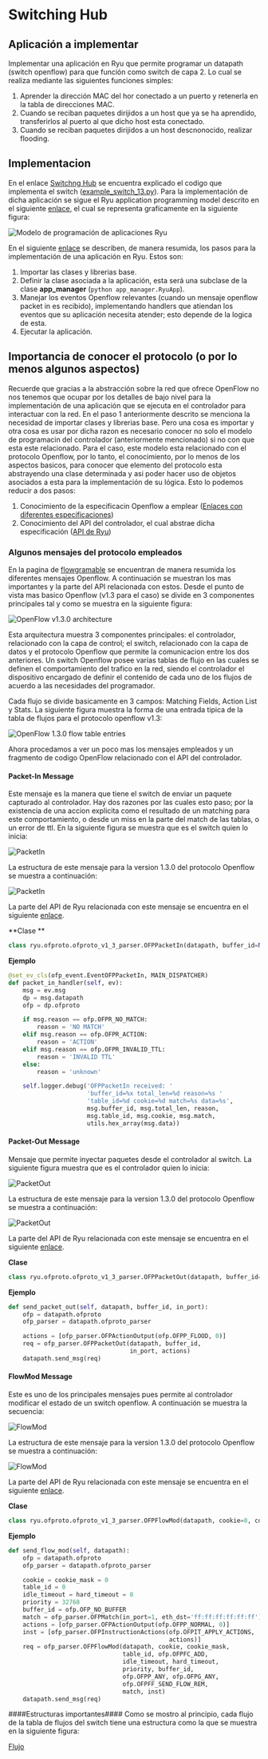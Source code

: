 # Switching Hub

## Aplicación a implementar ##

Implementar una aplicación en Ryu que permite programar un datapath (switch openflow) para que función como switch de capa 2.
Lo cual se realiza mediante las siguientes funciones simples:
1. Aprender la dirección MAC del hor conectado a un puerto y retenerla en la tabla de direcciones MAC.
2. Cuando se reciban paquetes dirijidos a un host que ya se ha aprendido, transferirlos al puerto al que dicho host esta conectado.
3. Cuando se reciban paquetes dirijidos a un host descnonocido, realizar flooding.

##  Implementacion ##

En el enlace [Switchng Hub](https://osrg.github.io/ryu-book/en/html/switching_hub.html) se encuentra explicado el codigo que implementa el
switch ([example_switch_13.py](./example_switch_13.py)). Para la implementacíón de dicha aplicación se sigue el Ryu application programming model
descrito en el siguiente [enlace](https://ryu.readthedocs.io/en/latest/ryu_app_api.html#ryu-application-programming-model), el cual se representa
graficamente en la siguiente figura:

![Modelo de programación de aplicaciones Ryu](https://osrg.github.io/ryu-book/en/html/_images/fig1.png)

En el siguiente [enlace](https://github.com/knetsolutions/learn-sdn-with-ryu/blob/master/ryu_part2.md) se describen, de manera resumida, los pasos para 
la implementación de una aplicación en Ryu. Estos son:
1. Importar las clases y librerias base.
2. Definir la clase asociada a la aplicación, esta será una subclase de la clase **app_manager** (```python app_manager.RyuApp```).
3. Manejar los eventos Openflow relevantes (cuando un mensaje openflow packet in es recibido), implementando handlers que atiendan los eventos que su aplicación necesita atender; esto
depende de la logica de esta.
4. Ejecutar la aplicación.

## Importancia de conocer el protocolo (o por lo menos algunos aspectos) ##

Recuerde que gracias a la abstracción sobre la red que ofrece OpenFlow no nos tenemos que ocupar por los detalles de
bajo nivel para la implementación de una aplicación que se ejecuta en el controlador para interactuar con la red. En el paso 1 anteriormente descrito se menciona la necesidad de importar clases y librerias base. Pero una cosa es importar y otra cosa es usar por dicha razon es necesario conocer no solo el modelo de programacin del controlador (anteriormente mencionado) si no con que esta este relacionado. Para el caso, este modelo esta relacionado con el protocolo Openflow, por lo tanto, el conocimiento, por lo menos de los aspectos basicos, para conocer que elemento del protocolo esta abstrayendo una clase determinada y asi poder hacer uso de objetos asociados a esta para la implementación de su lógica. Esto lo podemos reducir a dos pasos:
1. Conocimiento de la especificacin Openflow a emplear ([Enlaces con diferentes especificaciones](https://www.opennetworking.org/software-defined-standards/specifications/))
2. Conocimiento del API del controlador, el cual abstrae dicha especificación ([API de Ryu](https://ryu.readthedocs.io/en/latest/index.html))

### Algunos mensajes del protocolo empleados ###
En la pagina de [flowgramable](http://flowgrammable.org/sdn/openflow/message-layer/) se encuentran de manera resumida los diferentes mensajes Openflow. A continuación se muestran los mas importantes y la parte del API relacionada con estos. Desde el punto de vista mas basico Openflow (v1.3 para el caso) se divide en 3 componentes principales tal y como se muestra en la siguiente figura:

![OpenFlow v1.3.0 architecture](http://docs.ruckuswireless.com/fastiron/08.0.61/fastiron-08061-sdnguide/GUID-913C049F-EC28-4C54-B736-6A59100DC932-output_low.png)

Esta arquitectura muestra 3 componentes principales: el controlador, relacionado con la capa de control; el switch, relacionado con la capa de datos y el protocolo Openflow que permite la comunicacion entre los dos anteriores. Un switch Openflow posee varias tablas de flujo en las cuales se definen el comportamiento del trafico en la red, siendo el controlador el dispositivo encargado de definir el contenido de cada uno de los flujos de acuerdo a las necesidades del programador.

Cada flujo se divide basicamente en 3 campos: Matching Fields, Action List y Stats. La siguiente figura muestra la forma de una entrada tipica de la tabla de flujos para el protocolo openflow v1.3:

![OpenFlow 1.3.0 flow table entries](http://docs.ruckuswireless.com/fastiron/08.0.61/fastiron-08061-sdnguide/GUID-4B59E1AC-6945-4297-A4F5-4E2D45EB85EA-output_low.png)

Ahora procedamos a ver un poco mas los mensajes empleados y un fragmento de codigo OpenFlow relacionado con el API del controlador.

#### Packet-In Message ####

Este mensaje es la manera que tiene el switch de enviar un paquete capturado al controlador. Hay dos razones por las cuales esto paso; por la existencia de una accion explicita como el resultado de un matching para este comportamiento, o desde un miss en la parte del match de las tablas, o un error de ttl. En la siguiente figura se muestra que es el switch quien lo inicia:

![PacketIn](http://flowgrammable.org/static/media/uploads/msgs/packet_in_sequence.png)

La estructura de este mensaje para la version 1.3.0 del protocolo Openflow se muestra a continuación:

![PacketIn](http://flowgrammable.org/static/media/uploads/msgs/packet_in_1_3.png)

La parte del API de Ryu relacionada con este mensaje se encuentra en el siguiente [enlace](https://ryu.readthedocs.io/en/latest/ofproto_v1_0_ref.html#packet-in-message). 

**Clase **

```python 
class ryu.ofproto.ofproto_v1_3_parser.OFPPacketIn(datapath, buffer_id=None, total_len=None, reason=None, table_id=None, cookie=None, match=None, data=None)
```

**Ejemplo**

```python 
@set_ev_cls(ofp_event.EventOFPPacketIn, MAIN_DISPATCHER)
def packet_in_handler(self, ev):
    msg = ev.msg
    dp = msg.datapath
    ofp = dp.ofproto

    if msg.reason == ofp.OFPR_NO_MATCH:
        reason = 'NO MATCH'
    elif msg.reason == ofp.OFPR_ACTION:
        reason = 'ACTION'
    elif msg.reason == ofp.OFPR_INVALID_TTL:
        reason = 'INVALID TTL'
    else:
        reason = 'unknown'

    self.logger.debug('OFPPacketIn received: '
                      'buffer_id=%x total_len=%d reason=%s '
                      'table_id=%d cookie=%d match=%s data=%s',
                      msg.buffer_id, msg.total_len, reason,
                      msg.table_id, msg.cookie, msg.match,
                      utils.hex_array(msg.data))
```

#### Packet-Out Message ####
Mensaje que permite inyectar paquetes desde el controlador al switch. La siguiente figura muestra que es el controlador quien lo inicia:

![PacketOut](http://flowgrammable.org/static/media/uploads/msgs/packet_out.png)

La estructura de este mensaje para la version 1.3.0 del protocolo Openflow se muestra a continuación:

![PacketOut](http://flowgrammable.org/static/media/uploads/msg_structure/packet_out_1_1.png)

La parte del API de Ryu relacionada con este mensaje se encuentra en el siguiente [enlace](https://ryu.readthedocs.io/en/latest/ofproto_v1_3_ref.html#packet-out-message). 

**Clase**

```python 
class ryu.ofproto.ofproto_v1_3_parser.OFPPacketOut(datapath, buffer_id=None, in_port=None, actions=None, data=None, actions_len=None)
```

**Ejemplo**

```python 
def send_packet_out(self, datapath, buffer_id, in_port):
    ofp = datapath.ofproto
    ofp_parser = datapath.ofproto_parser

    actions = [ofp_parser.OFPActionOutput(ofp.OFPP_FLOOD, 0)]
    req = ofp_parser.OFPPacketOut(datapath, buffer_id,
                                  in_port, actions)
    datapath.send_msg(req)
```

#### FlowMod Message ####
Este es uno de los principales mensajes pues permite al controlador modificar el estado de un switch openflow. A continuación se muestra la secuencia:

![FlowMod](http://flowgrammable.org/static/media/uploads/msgs/flow_mod_sequence.png)

La estructura de este mensaje para la version 1.3.0 del protocolo Openflow se muestra a continuación:

![FlowMod](http://flowgrammable.org/static/media/uploads/msgs/flow_mod_1_1.png)

La parte del API de Ryu relacionada con este mensaje se encuentra en el siguiente [enlace](https://ryu.readthedocs.io/en/latest/ofproto_v1_3_ref.html#ryu.ofproto.ofproto_v1_3_parser.OFPFlowMod). 

**Clase**

```python 
class ryu.ofproto.ofproto_v1_3_parser.OFPFlowMod(datapath, cookie=0, cookie_mask=0, table_id=0, command=0, idle_timeout=0, hard_timeout=0, priority=32768, buffer_id=4294967295, out_port=0, out_group=0, flags=0, match=None, instructions=None)
```

**Ejemplo**

```python 
def send_flow_mod(self, datapath):
    ofp = datapath.ofproto
    ofp_parser = datapath.ofproto_parser

    cookie = cookie_mask = 0
    table_id = 0
    idle_timeout = hard_timeout = 0
    priority = 32768
    buffer_id = ofp.OFP_NO_BUFFER
    match = ofp_parser.OFPMatch(in_port=1, eth_dst='ff:ff:ff:ff:ff:ff')
    actions = [ofp_parser.OFPActionOutput(ofp.OFPP_NORMAL, 0)]
    inst = [ofp_parser.OFPInstructionActions(ofp.OFPIT_APPLY_ACTIONS,
                                             actions)]
    req = ofp_parser.OFPFlowMod(datapath, cookie, cookie_mask,
                                table_id, ofp.OFPFC_ADD,
                                idle_timeout, hard_timeout,
                                priority, buffer_id,
                                ofp.OFPP_ANY, ofp.OFPG_ANY,
                                ofp.OFPFF_SEND_FLOW_REM,
                                match, inst)
    datapath.send_msg(req)
```

####Estructuras importantes####
Como se mostro al principio, cada flujo de la tabla de flujos del switch tiene una estructura como la que se muestra en la siguiente figura:

[Flujo](https://www.researchgate.net/profile/Tooska_Dargahi/publication/315734989/figure/fig7/AS:667926713622534@1536257546661/OpenFlow-V100-Flow-Table-Architecture.png)

